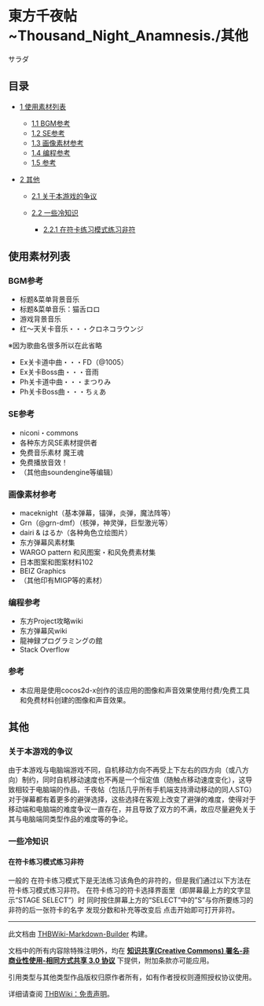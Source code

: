 # 東方千夜帖~Thousand_Night_Anamnesis./其他

<!-- source html: G:\repos\THBWiki-Markdown-Builder\THBWikiMarkdown\Temp\main\7\70\ns0%3A%E6%9D%B1%E6%96%B9%E5%8D%83%E5%A4%9C%E5%B8%96%7EThousand_Night_Anamnesis%2E%2F%E5%85%B6%E4%BB%96.html -->

サラダ


## 目录

- [1 使用素材列表](#使用素材列表)

  - [1.1 BGM参考](#BGM参考)
  - [1.2 SE参考](#SE参考)
  - [1.3 画像素材参考](#画像素材参考)
  - [1.4 编程参考](#编程参考)
  - [1.5 参考](#参考)



- [2 其他](#其他)

  - [2.1 关于本游戏的争议](#关于本游戏的争议)
  - [2.2 一些冷知识](#一些冷知识)

    - [2.2.1 在符卡练习模式练习非符](#在符卡练习模式练习非符)











## 使用素材列表

### BGM参考
- 标题&amp;菜单背景音乐
- 标题&amp;菜单音乐：猫舌ロロ
- 游戏背景音乐
- 红～天关卡音乐・・・クロネコラウンジ

  
※因为歌曲名很多所以在此省略
  

- Ex关卡道中曲・・・FD（@1005）
- Ex关卡Boss曲・・・音雨
- Ph关卡道中曲・・・まつりみ
- Ph关卡Boss曲・・・ちぇあ


### SE参考
- niconi・commons
- 各种东方风SE素材提供者
- 免费音乐素材 魔王魂
- 免费播放音效！
- （其他由soundengine等编辑）


### 画像素材参考
- maceknight（基本弹幕，锚弹，炎弹，魔法阵等）
- Grn（@grn-dmf）（核弹，神灵弹，巨型激光等）
- dairi &amp; はるか（各种角色立绘图片）
- 东方弹幕风素材集
- WARGO pattern    和风图案・和风免费素材集
- 日本图案和图案材料102
- BEIZ Graphics
- （其他印有MIGP等的素材）


### 编程参考
- 东方Project攻略wiki
- 东方弹幕风wiki
- 龍神録プログラミングの館
- Stack Overflow


### 参考
- 本应用是使用cocos2d-x创作的该应用的图像和声音效果使用付费/免费工具和免费材料创建的图像和声音效果。


## 其他

### 关于本游戏的争议
  
由于本游戏与电脑端游戏不同，自机移动方向不再受上下左右的四方向（或八方向）制约，同时自机移动速度也不再是一个恒定值（随触点移动速度变化），这导致相较于电脑端的作品，千夜帖（包括几乎所有手机端支持滑动移动的同人STG）对于弹幕都有着更多的避弹选择，这些选择在客观上改变了避弹的难度，使得对于移动端和电脑端的难度争议一直存在，并且导致了双方的不满，故应尽量避免关于其与电脑端同类型作品的难度等的争论。
  


### 一些冷知识

#### 在符卡练习模式练习非符
  
一般的 在符卡练习模式下是无法练习该角色的非符的，但是我们通过以下方法在符卡练习模式练习非符。
在符卡练习的符卡选择界面里（即屏幕最上方的文字显示“STAGE SELECT”）时
同时按住屏幕上方的“SELECT”中的”S”与你所要练习的非符的后一张符卡的名字 发现分数和补充等改变后 点击开始即可打开非符。
  





---

此文档由 [THBWiki-Markdown-Builder](https://github.com/Delsin-Yu/THBWiki-Markdown-Builder) 构建。

文档中的所有内容除特殊注明外，均在 [**知识共享(Creative Commons) 署名-非商业性使用-相同方式共享 3.0 协议**](https://creativecommons.org/licenses/by-sa/3.0/deed.zh-hans) 下提供，附加条款亦可能应用。

引用类型与其他类型作品版权归原作者所有，如有作者授权则遵照授权协议使用。

详细请查阅 [THBWiki：免责声明](https://thbwiki.cc/THBWiki:%E5%85%8D%E8%B4%A3%E5%A3%B0%E6%98%8E)。

